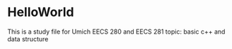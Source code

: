 # HelloWorld
This is a study file for Umich EECS 280 and EECS 281
topic: basic c++ and data structure
